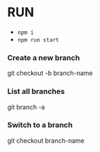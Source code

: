 # RUN
- `npm i`
- `npm run start`

### Create a new branch 
git checkout -b branch-name

### List all branches 
git branch -a

### Switch to a branch 
git checkout branch-name

 
